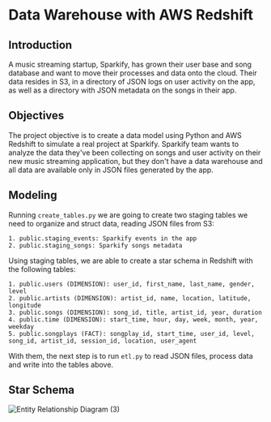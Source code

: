 # Data Warehouse with AWS Redshift

## Introduction
A music streaming startup, Sparkify, has grown their user base and song database and want to move their processes and data onto the cloud. Their data resides in S3, in a directory of JSON logs on user activity on the app, as well as a directory with JSON metadata on the songs in their app.

## Objectives
The project objective is to create a data model using Python and AWS Redshift to simulate a real project at Sparkify. Sparkify team wants to analyze the data they've been collecting on songs and user activity on their new music streaming application, but they don't have a data warehouse and all data are available only in JSON files generated by the app.

## Modeling
Running ```create_tables.py``` we are going to create two staging tables we need to organize and struct data, reading JSON files from S3:

    1. public.staging_events: Sparkify events in the app
    2. public.staging_songs: Sparkify songs metadata

Using staging tables, we are able to create a star schema in Redshift with the following tables:

    1. public.users (DIMENSION): user_id, first_name, last_name, gender, level
    2. public.artists (DIMENSION): artist_id, name, location, latitude, longitude
    3. public.songs (DIMENSION): song_id, title, artist_id, year, duration
    4. public.time (DIMENSION): start_time, hour, day, week, month, year, weekday
    5. public.songplays (FACT): songplay_id, start_time, user_id, level, song_id, artist_id, session_id, location, user_agent

With them, the next step is to run ```etl.py``` to read JSON files, process data and write into the tables above.

## Star Schema
![Entity Relationship Diagram (3)](https://user-images.githubusercontent.com/49285727/198907964-f840ff40-079e-4e3f-ae3b-a07d64f70dd8.jpg)


